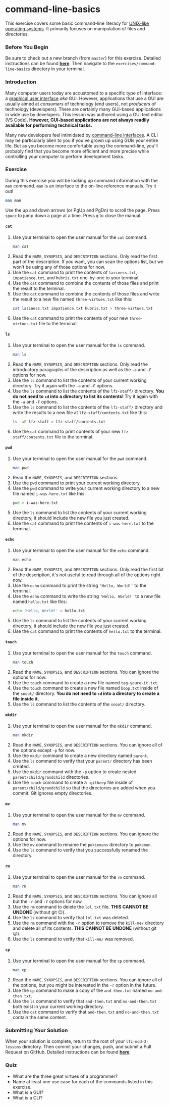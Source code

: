 # command-line-basics

This exercise covers some basic command-line literacy for [UNIX-like operating systems](https://en.wikipedia.org/wiki/Unix-like). It primarily focuses on manipulation of files and directories.

### Before You Begin

Be sure to check out a new branch (from `master`) for this exercise. Detailed instructions can be found [**here**](../../guides/before-each-exercise.md). Then navigate to the `exercises/command-line-basics` directory in your terminal.

### Introduction

Many computer users today are accustomed to a specific type of interface: a [graphical user interface](https://en.wikipedia.org/wiki/Graphical_user_interface) _aka_ GUI. However, applications that use a GUI are usually aimed at _consumers_ of technology (end users), not _producers_ of technology (developers). There are certainly many GUI-based applications in wide use by developers. This lesson was authored using a GUI text editor (VS Code). **However, GUI-based applications are not always readily available for performing technical tasks.**

Many new developers feel intimidated by [command-line interfaces](https://en.wikipedia.org/wiki/Command-line_interface). A CLI may be particularly alien to you if you've grown up using GUIs your entire life. But as you become more comfortable using the command-line, you'll probably find that you become more efficient and more precise while controlling your computer to perform development tasks.

### Exercise

During this exercise you will be looking up command information with the `man` command. `man` is an interface to the on-line reference manuals. Try it out!

```bash
man man
```

Use the up and down arrows (or PgUp and PgDn) to scroll the page. Press `space` to jump down a page at a time. Press `q` to close the manual.

#### `cat`

1. Use your terminal to open the user manual for the `cat` command.
    ```bash
    man cat
    ```
1. Read the `NAME`, `SYNOPSIS`, and `DESCRIPTION` sections. Only read the first part of the description. If you want, you can scan the options list, but we won't be using any of those options for now.
1. Use the `cat` command to print the contents of `laziness.txt`, `impatience.txt`, and `hubris.txt` one-by-one to your terminal.
1. Use the `cat` command to combine the contents of those files and print the result to the terminal.
1. Use the `cat` command to combine the contents of those files and write the result to a new file named `three-virtues.txt` like this:
    ```bash
    cat laziness.txt impatience.txt hubris.txt > three-virtues.txt
    ```
1. Use the `cat` command to print the contents of your new `three-virtues.txt` file to the terminal.

#### `ls`

1. Use your terminal to open the user manual for the `ls` command.
    ```bash
    man ls
    ```
1. Read the `NAME`, `SYNOPSIS`, and `DESCRIPTION` sections. Only read the introductory paragraphs of the description as well as the `-a` and `-F` options for now.
1. Use the `ls` command to list the contents of your current working directory. Try it again with the `-a` and `-F` options.
1. Use the `ls` command to list the contents of the `lfz-staff/` directory. **You do not need to `cd` into a directory to list its contents!** Try it again with the `-a` and `-F` options.
1. Use the `ls` command to list the contents of the `lfz-staff/` directory and write the results to a new file at `lfz-staff/contents.txt` like this:
    ```bash
    ls -aF lfz-staff > lfz-staff/contents.txt
    ```
1. Use the `cat` command to print contents of your new `lfz-staff/contents.txt` file to the terminal.

#### `pwd`

1. Use your terminal to open the user manual for the `pwd` command.
    ```bash
    man pwd
    ```
1. Read the `NAME`, `SYNOPSIS`, and `DESCRIPTION` sections.
1. Use the `pwd` command to print your current working directory.
1. Use the `pwd` command to write your current working directory to a new file named `i-was-here.txt` like this:
    ```bash
    pwd > i-was-here.txt
    ```
1. Use the `ls` command to list the contents of your current working directory, it should include the new file you just created.
1. Use the `cat` command to print the contents of `i-was-here.txt` to the terminal.

#### `echo`

1. Use your terminal to open the user manual for the `echo` command.
    ```bash
    man echo
    ```
1. Read the `NAME`, `SYNOPSIS`, and `DESCRIPTION` sections. Only read the first bit of the description, it's not useful to read through all of the options right now.
1. Use the `echo` command to print the string `'Hello, World!'` to the terminal.
1. Use the `echo` command to write the string `'Hello, World!'` to a new file named `hello.txt` like this:
    ```bash
    echo 'Hello, World!' > hello.txt
    ```
1. Use the `ls` command to list the contents of your current working directory, it should include the new file you just created.
1. Use the `cat` command to print the contents of `hello.txt` to the terminal.

#### `touch`

1. Use your terminal to open the user manual for the `touch` command.
    ```bash
    man touch
    ```
1. Read the `NAME`, `SYNOPSIS`, and `DESCRIPTION` sections. You can ignore the options for now.
1. Use the `touch` command to create a new file named `tag-youre-it.txt`.
1. Use the `touch` command to create a new file named `boop.txt` inside of the `snoot/` directory. **You do not need to `cd` into a directory to create a file inside it.**
1. Use the `ls` command to list the contents of the `snoot/` directory.

#### `mkdir`

1. Use your terminal to open the user manual for the `mkdir` command.
    ```bash
    man mkdir
    ```
1. Read the `NAME`, `SYNOPSIS`, and `DESCRIPTION` sections. You can ignore all of the options except `-p` for now.
1. Use the `mkdir` command to create a new directory named `parent`.
1. Use the `ls` command to verify that your `parent/` directory has been created.
1. Use the `mkdir` command with the `-p` option to create nested `parent/child/grandchild` directories.
1. Use the `touch` command to create a `.gitkeep` file inside of `parent/child/grandchild` so that the directories are added when you commit. Git ignores empty directories.

#### `mv`

1. Use your terminal to open the user manual for the `mv` command.
    ```bash
    man mv
    ```
1. Read the `NAME`, `SYNOPSIS`, and `DESCRIPTION` sections. You can ignore the options for now.
1. Use the `mv` command to rename the `pokiemans` directory to `pokemon`.
1. Use the `ls` command to verify that you successfully renamed the directory.

#### `rm`

1. Use your terminal to open the user manual for the `rm` command.
    ```bash
    man rm
    ```
1. Read the `NAME`, `SYNOPSIS`, and `DESCRIPTION` sections. You can ignore all but the `-r` and `-f` options for now.
1. Use the `rm` command to delete the `lol.txt` file. **THIS CANNOT BE UNDONE** (without git 😉).
1. Use the `ls` command to verify that `lol.txt` was deleted.
1. Use the `rm` command with the `-r` option to remove the `kill-me/` directory and delete all of its contents. **THIS CANNOT BE UNDONE** (without git 😉).
1. Use the `ls` command to verify that `kill-me/` was removed.

#### `cp`

1. Use your terminal to open the user manual for the `cp` command.
    ```bash
    man cp
    ```
1. Read the `NAME`, `SYNOPSIS`, and `DESCRIPTION` sections. You can ignore all of the options, but you might be interested in the `-r` option in the future.
1. Use the `cp` command to make a copy of the `and-then.txt` named `no-and-then.txt`.
1. Use the `ls` command to verify that `and-then.txt` and `no-and-then.txt` both exist in your current working directory.
1. Use the `cat` command to verify that `and-then.txt` and `no-and-then.txt` contain the same content.

### Submitting Your Solution

When your solution is complete, return to the root of your `lfz-mod-2-lessons` directory. Then commit your changes, push, and submit a Pull Request on GitHub. Detailed instructions can be found [**here**](../../guides/after-each-exercise.md).

### Quiz

- What are the three great virtues of a programmer?
- Name at least one use case for each of the commands listed in this exercise.
- What is a GUI?
- What is a CLI?
